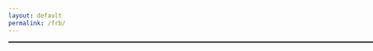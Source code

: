 ```yaml
---
layout: default
permalink: /frb/
---
```


<html>
<head>
<meta charset="UTF-8">
<title>ADS query importer widget</title>

<link rel="stylesheet" href="/ads-widget/ads_query_importer_widget.css" type="text/css" />
<script type="text/javascript" src="http://code.jquery.com/jquery-1.6.4.min.js"></script>
<script type="text/javascript" src="/ads-widget/ads_query_importer_widget">
//mandatory parameters 
var ads_query_url = 'https://ui.adsabs.harvard.edu/search/q=author%3A(%22Kevin%20Bandura%22)%20full%3A%22FRB%22%20full%3A%22Fast%20Radio%20Burst%22%20full%3A%22Fast%20Radio%20Bursts%22&sort=date%20desc%2C%20bibcode%20desc&p_=0';
//List of optional parameters for the query 
var ads_query_back_base_url = 'http://adsabs.harvard.edu/';
var ads_query_title = "FRB Papers";
var ads_query_highlight_author = 'Bandura';
var ads_query_max_num_authors = 10;
var ads_query_max_records_to_print = 100;
var ads_query_omit_bibcode = false;
var ads_query_omit_link_to_ads = false;
var ads_query_link_on_field = 'title';
var ads_query_print_order = 'title|authors|journal|date|bibcode';
</script>
<script type="text/javascript" src="ads_query_importer_widget.js"></script>

</head>
<body>
<div id="ads_query_importer_widget" style="width:800px;border:1px solid black;"></div>
</body>
</html>